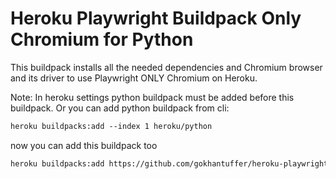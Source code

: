 # Heroku Playwright Buildpack Only Chromium for Python

This buildpack installs all the needed dependencies and Chromium browser and its driver to use Playwright ONLY Chromium on Heroku.

Note: In heroku settings python buildpack must be added before this buildpack. Or you can add python buildpack from cli:

```txt
heroku buildpacks:add --index 1 heroku/python
```

now you can add this buildpack too
```txt
heroku buildpacks:add https://github.com/gokhantuffer/heroku-playwright-buildpack-chromium.git -a my-app
```
